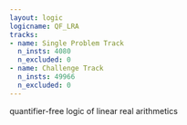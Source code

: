 ```yaml
---
layout: logic
logicname: QF_LRA
tracks:
- name: Single Problem Track
  n_insts: 4080
  n_excluded: 0
- name: Challenge Track
  n_insts: 49966
  n_excluded: 0
---
```

quantifier-free logic of linear real arithmetics